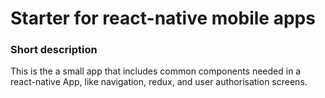 # Starter for react-native mobile apps

### Short description
This is the a small app that includes common components needed in a react-native App, like
navigation, redux, and user authorisation screens.
